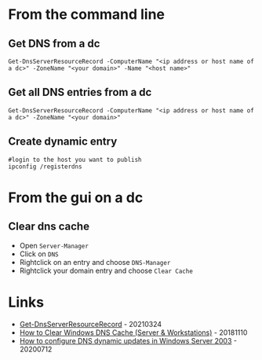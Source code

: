 # From the command line

## Get DNS from a dc

```
Get-DnsServerResourceRecord -ComputerName "<ip address or host name of a dc>" -ZoneName "<your domain>" -Name "<host name>"
```

## Get all DNS entries from a dc

```
Get-DnsServerResourceRecord -ComputerName "<ip address or host name of a dc>" -ZoneName "<your domain>"
```

## Create dynamic entry

```
#login to the host you want to publish
ipconfig /registerdns
```

# From the gui on a dc

## Clear dns cache

* Open `Server-Manager`
* Click on `DNS`
* Rightclick on an entry and choose `DNS-Manager`
* Rightclick your domain entry and choose `Clear Cache`

# Links

* [Get-DnsServerResourceRecord](https://docs.microsoft.com/en-us/powershell/module/dnsserver/get-dnsserverresourcerecord?view=windowsserver2019-ps) - 20210324
* [How to Clear Windows DNS Cache (Server & Workstations)](https://activedirectorypro.com/clear-windows-dns-cache/) - 20181110
* [How to configure DNS dynamic updates in Windows Server 2003](https://docs.microsoft.com/en-us/troubleshoot/windows-server/networking/configure-dns-dynamic-updates-windows-server-2003) - 20200712
